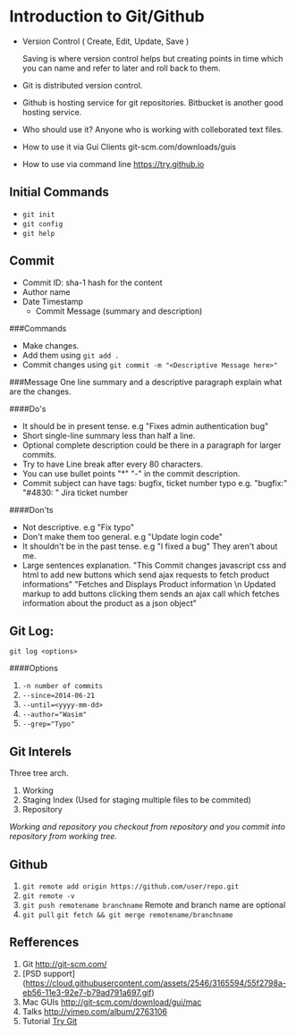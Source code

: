 Introduction to Git/Github
===
  - Version Control ( Create, Edit, Update, Save )

    Saving is where version control helps but creating points
      in time which you can name and refer to later and roll back to them.
  - Git is distributed version control.

  - Github is hosting service for git repositories. Bitbucket is
another good hosting service.
  - Who should use it?
    Anyone who is working with colleborated text files.

  - How to use it via Gui Clients git-scm.com/downloads/guis
  - How to use via command line https://try.github.io


Initial Commands
---
- `git init`
- `git config`
- `git help`


Commit
---
- Commit ID: sha-1 hash for the content
- Author name <email id>
- Date Timestamp
  - Commit Message (summary and description)

###Commands
- Make changes.
- Add them using `git add .`
- Commit changes using `git commit -m "<Descriptive Message here>"`

###Message
One line summary and a descriptive paragraph explain what are the changes.

####Do's
- It should be in present tense.
  e.g "Fixes admin authentication bug"
- Short single-line summary less than half a line.
- Optional complete description could be there in a paragraph for larger
  commits.
- Try to have Line break after every 80 characters.
- You can use bullet points "\*" "-" in the commit description.
- Commit subject can have tags: bugfix, ticket number typo
e.g. "bugfix:"
     "#4830: " Jira ticket number

####Don'ts
- Not descriptive.
  e.g "Fix typo"
- Don't make them too general.
  e.g "Update login code"
- It shouldn't be in the past tense.
  e.g "I fixed a bug" They aren't about me.
- Large sentences explanation.
  "This Commit changes javascript css and html to add new buttons which send ajax requests to fetch product informations"
  "Fetches and Displays Product information \n Updated markup to add buttons clicking
them sends an ajax call which fetches information about the product as a json object"


Git Log:
---
`git log <options>`

####Options
1. `-n number of commits`
2. `--since=2014-06-21`
3. `--until=<yyyy-mm-dd>`
4. `--author="Wasim"`
5. `--grep="Typo"`


Git Interels
---
Three tree arch.

1. Working
2. Staging Index (Used for staging multiple files to be commited)
3. Repository

*Working and repository you checkout from repository and you commit into
repository from working tree.*


Github
---
1. `git remote add origin https://github.com/user/repo.git`
2. `git remote -v`
3. `git push remotename branchname` Remote and branch name are optional
4. `git pull` `git fetch && git merge remotename/branchname`


Refferences
---
1. Git http://git-scm.com/
2. [PSD support] (https://cloud.githubusercontent.com/assets/2546/3165594/55f2798a-eb56-11e3-92e7-b79ad791a697.gif)
3. Mac GUIs http://git-scm.com/download/gui/mac
4. Talks http://vimeo.com/album/2763106
5. Tutorial [Try Git](http://try.github.com/)
